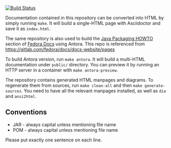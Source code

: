[![Build Status](https://travis-ci.org/fedora-java/howto.svg?branch=master)](https://travis-ci.org/fedora-java/howto)


Documentation contained in this repository can be converted into HTML by simply running `make`.
It will build a single-HTML page with Asciidoctor and save it as `index.html`.

The same repository is also used to build the [Java Packaging HOWTO](https://docs.fedoraproject.org/en-US/java-packaging-howto/) section of [Fedora Docs](https://docs.fedoraproject.org/) using Antora.
This repo is referenced from https://gitlab.com/fedora/docs/docs-website/pages

To build Antora version, run `make antora`.
It will build a multi-HTML documentation under `public/` directory.
You can preview it by running an HTTP server in a container with `make antora-preview`.

The repository contains generated HTML manpages and diagrams.
To regenerate them from sources, run `make clean-all` and then `make generate-sources`.
You need to have all the relevant manpages installed, as well as `dia` and `ansi2html`.

Conventions
-----------

- JAR - always capital unless mentioning file name
- POM - always capital unless mentioning file name

Please put exactly one sentence on each line.
